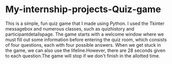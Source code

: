 # My-internship-projects-Quiz-game
This is a simple, fun quiz game that I made using Python. I used the Tkinter messagebox and numerous classes, such as quizhistory and participantdetailspage. The game starts with a welcome window where we must fill out some information before entering the quiz room, which consists of four questions, each with four possible answers. When we get stuck in the game, we can also use the lifeline.However, there are 28 seconds given to each question.The game will stop if we don't finish in the allotted time. 
